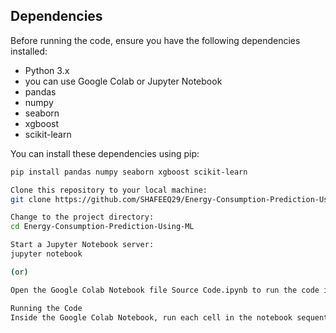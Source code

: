 ## Dependencies

Before running the code, ensure you have the following dependencies installed:

- Python 3.x
- you can use Google Colab or Jupyter Notebook 
- pandas
- numpy
- seaborn
- xgboost
- scikit-learn

You can install these dependencies using pip:

```bash
pip install pandas numpy seaborn xgboost scikit-learn

Clone this repository to your local machine:
git clone https://github.com/SHAFEEQ29/Energy-Consumption-Prediction-Using-ML.git

Change to the project directory:
cd Energy-Consumption-Prediction-Using-ML

Start a Jupyter Notebook server:
jupyter notebook

(or)

Open the Google Colab Notebook file Source Code.ipynb to run the code interactively.

Running the Code
Inside the Google Colab Notebook, run each cell in the notebook sequentially. The code is divided into sections with explanations.
